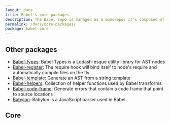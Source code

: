```yaml
---
layout: docs
title: Babel's core packages
description: The Babel repo is managed as a monorepo; it's composed of many npm packages
permalink: /docs/core-packages/
package: babel-core
---
```


## Other packages

* [Babel-types](babel-types/): Babel Types is a Lodash-esque utility library for AST nodes
* [Babel-register](/docs/usage/babel-register/): The require hook will bind itself to node's require and automatically compile files on the fly.
* [Babel-template](babel-template/): Generate an AST from a string template
* [Babel-helpers](babel-helpers/): Collection of helper functions used by Babel transforms
* [Babel-code-frame](babel-code-frame/): Generate errors that contain a code frame that point to source locations
* [Babylon](babylon/): Babylon is a JavaScript parser used in Babel

## Core

